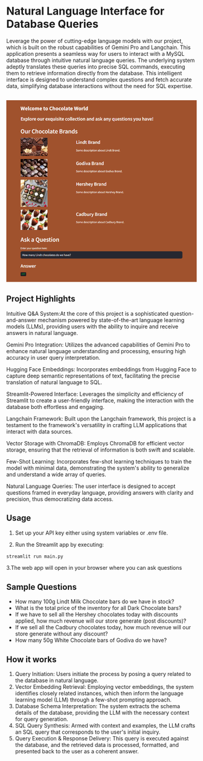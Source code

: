 
# Natural Language Interface for Database Queries
Leverage the power of cutting-edge language models with our project, which is built on the robust capabilities of Gemini 
Pro and Langchain. This application presents a seamless way for users to interact with a MySQL database through intuitive 
natural language queries. The underlying system adeptly translates these queries into precise SQL commands, executing them 
to retrieve information directly from the database. This intelligent interface is designed to understand complex questions 
and fetch accurate data, simplifying database interactions without the need for SQL expertise.

##

![app preview](./preview/preview.png)

## Project Highlights
Intuitive Q&A System:At the core of this project is a sophisticated question-and-answer mechanism powered by state-of-the-art language learning models (LLMs), providing users with the ability to inquire and receive answers in natural language.

Gemini Pro Integration: Utilizes the advanced capabilities of Gemini Pro to enhance natural language understanding and processing, ensuring high accuracy in user query interpretation.

Hugging Face Embeddings: Incorporates embeddings from Hugging Face to capture deep semantic representations of text, facilitating the precise translation of natural language to SQL.

Streamlit-Powered Interface: Leverages the simplicity and efficiency of Streamlit to create a user-friendly interface, making the interaction with the database both effortless and engaging.

Langchain Framework: Built upon the Langchain framework, this project is a testament to the framework's versatility in crafting LLM applications that interact with data sources.

Vector Storage with ChromaDB: Employs ChromaDB for efficient vector storage, ensuring that the retrieval of information is both swift and scalable.

Few-Shot Learning: Incorporates few-shot learning techniques to train the model with minimal data, demonstrating the system's ability to generalize and understand a wide array of queries.

Natural Language Queries: The user interface is designed to accept questions framed in everyday language, providing answers with clarity and precision, thus democratizing data access.

## Usage

1. Set up your API key either using system variables or .env file.

2. Run the Streamlit app by executing:
```bash
streamlit run main.py

```

3.The web app will open in your browser where you can ask questions

## Sample Questions
  - How many 100g Lindt Milk Chocolate bars do we have in stock?
  -  What is the total price of the inventory for all Dark Chocolate bars?
  - If we have to sell all the Hershey chocolates today with discounts applied, how much revenue will our store generate (post discounts)?
  - If we sell all the Cadbury chocolates today, how much revenue will our store generate without any discount?
  - How many 50g White Chocolate bars of Godiva do we have?
  
## How it works

1. Query Initiation: Users initiate the process by posing a query related to the database in natural language.
2. Vector Embedding Retrieval: Employing vector embeddings, the system identifies closely related instances, which then inform the language learning model (LLM) through a few-shot prompting approach.
3. Database Schema Interpretation: The system extracts the schema details of the database, providing the LLM with the necessary context for query generation.
4. SQL Query Synthesis: Armed with context and examples, the LLM crafts an SQL query that corresponds to the user's initial inquiry.
5. Query Execution & Response Delivery: This query is executed against the database, and the retrieved data is processed, formatted, and presented back to the user as a coherent answer.